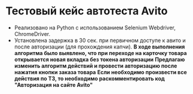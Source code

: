# Тестовый кейс автотеста Avito
- Реализовано на Python с использованием Selenium Webdriver, ChromeDriver.
- Установлена задержка в 30 сек. при первичном доступе к авито и после авторизации (для прохождения капчи). 
**В ходе выполнения алгоритма было выявлено, что при переходе на карточку товара открывается новая вкладка без токена авторизации**
**Предлагаю изменить алгоритм действий и провести авторизацию после нажатия кнопки заказа товара**
**Если необходимо произвести все действия по ТЗ, то необходимо раскомментировать код "Авторизация на сайте Avito"**
